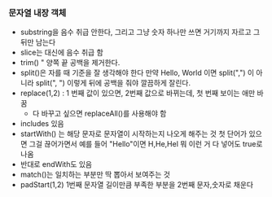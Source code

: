 ### 문자열 내장 객체

- substring을 음수 취급 안한다, 그리고 그냥 숫자 하나만 쓰면 거기까지 자르고 그 뒤만 남는다
- slice는 대신에 음수 취급 함
- trim() " 양쪽 끝 공백을 제거한다.
- split()은 자를 때 기준을 잘 생각해야 한다 만약 Hello, World 이면 split(",") 이 아니라 split(", ") 이렇게 뒤에 공백을 줘야 깔끔하게 잘린다.
- replace(1,2) : 1 번째 값이 있으면, 2번째 값으로 바뀌는데, 첫 번째 보이는 애만 바꿈
  - 다 바꾸고 싶으면 replaceAll()를 사용해야 함
- includes 있음
- startWith() 는 해당 문자로 문자열이 시작하는지 나오게 해주는 것 첫 단어가 있으면 그걸 끊어가면서 예를 들어 "Hello"이면 H,He,Hel 뭐 이런 거 다 넣어도 true로 나옴
- 반대로 endWith도 있음
- match()는 일치하는 부분만 딱 뽑아서 보여주는 것
- padStart(1,2) 1번째 문자열 길이만큼 부족한 부분을 2번째 문자,숫자로 채운다
